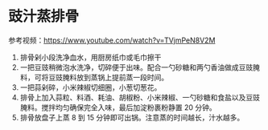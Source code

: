 # 豉汁蒸排骨

参考视频：https://www.youtube.com/watch?v=TVjmPeN8V2M

1. 排骨剁小段洗净血水，用厨房纸巾或毛巾擦干
2. 一把豆豉稍微泡水洗净，切碎便于出味。配合一勺砂糖和两勺香油做成豆豉腌料，可将豆豉腌料放到蒸锅上提前蒸一段时间。
3. 一把蒜剁碎，小米辣椒切细圈，小葱切葱花。
4. 排骨上加入蒜粒、料酒、耗油、胡椒粉、小米辣椒、一勺砂糖和食盐以及豆豉腌料。搅拌均匀确保完全入味，最后加淀粉裹粉静置 20 分钟。
5. 排骨放盘子上蒸 8 到 15 分钟即可出锅。注意蒸的时间越长，汁水越多。
